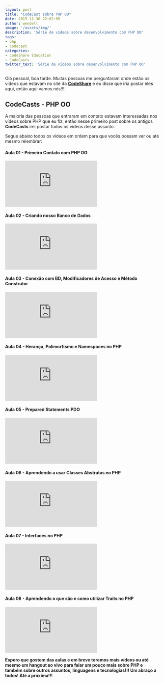 ```yaml
---
layout: post
title: "CodeCast sobre PHP OO"
date: 2015-11-30 22:02:05
author: wendell
image: '/assets/img/'
description: 'Série de vídeos sobre desenvolvimento com PHP OO'
tags:
- php
- codecast
categories:
- CodeShare Education
- CodeCasts
twitter_text: 'Série de vídeos sobre desenvolvimento com PHP OO'
---
```


Olá pessoal, boa tarde. Muitas pessoas me perguntaram onde estão os vídeos que estavam no site da **[CodeShare](http://codeshare.com.br)** e eu disse que iria postar eles aqui, então aqui vamos nós!!!

## CodeCasts - PHP OO

A maioria das pessoas que entraram em contato estavam interessadas nos vídeos sobre PHP que eu fiz, então nesse primeiro post sobre os antigos **CodeCasts** irei postar todos os vídeos desse assunto.

Segue abaixo todos os vídeos em ordem para que vocês possam ver ou até mesmo relembrar:

#### Aula 01 - Primeiro Contato com PHP OO
<div class="embed-container">
  <iframe src="https://www.youtube.com/embed/MLgibGOzQbc?rel=0" frameborder="0" allowfullscreen></iframe>
</div>

#### Aula 02 - Criando nosso Banco de Dados
<div class="embed-container">
  <iframe src="https://www.youtube.com/embed/bPTFtgBmw5o?rel=0" frameborder="0" allowfullscreen></iframe>
</div>

#### Aula 03 - Conexão com BD, Modificadores de Acesso e Método Construtor
<div class="embed-container">
  <iframe src="https://www.youtube.com/embed/LXfNUioi-uI?rel=0" frameborder="0" allowfullscreen></iframe>
</div>

#### Aula 04 - Herança, Polimorfismo e Namespaces no PHP
<div class="embed-container">
  <iframe src="https://www.youtube.com/embed/23C1AQ5e1-c?rel=0" frameborder="0" allowfullscreen></iframe>
</div>

#### Aula 05 - Prepared Statements PDO
<div class="embed-container">
  <iframe src="https://www.youtube.com/embed/pzJj1P6j0m0?rel=0" frameborder="0" allowfullscreen></iframe>
</div>

#### Aula 06 - Aprendendo a usar Classes Abstratas no PHP
<div class="embed-container">
  <iframe src="https://www.youtube.com/embed/0iS4WK95VH8?rel=0" frameborder="0" allowfullscreen></iframe>
</div>

#### Aula 07 - Interfaces no PHP
<div class="embed-container">
  <iframe src="https://www.youtube.com/embed/snRb0Q1n7Ak?rel=0" frameborder="0" allowfullscreen></iframe>
</div>

#### Aula 08 - Aprendendo o que são e como utilizar Traits no PHP
<div class="embed-container">
  <iframe src="https://www.youtube.com/embed/dzT6gIFHsdo?rel=0" frameborder="0" allowfullscreen></iframe>
</div>

**Espero que gostem das aulas e em breve teremos mais vídeos ou até mesmo um hangout ao vivo para falar um pouco mais sobre PHP e também sobre outros assuntos, linguagens e tecnologias!!! Um abraço a todos! Até a próxima!!!**
